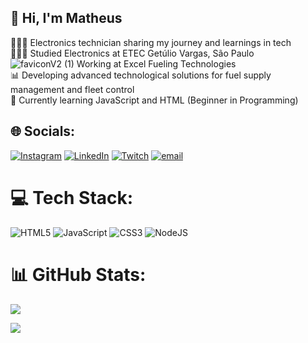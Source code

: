 ## 👋 Hi, I'm Matheus

👩🏻‍💻 Electronics technician sharing my journey and learnings in tech<br>
👩🏻‍🎓 Studied Electronics at ETEC Getúlio Vargas, São Paulo<br>
![faviconV2 (1)](https://github.com/user-attachments/assets/75008341-02b4-4be8-adfc-697898378ccb)
 Working at Excel Fueling Technologies<br>
📊 Developing advanced technological solutions for fuel supply management and fleet control<br>
💭 Currently learning JavaScript and HTML (Beginner in Programming)  

## 🌐 Socials:
[![Instagram](https://img.shields.io/badge/Instagram-%23E4405F.svg?logo=Instagram&logoColor=white)](https://instagram.com/mellonioo) [![LinkedIn](https://img.shields.io/badge/LinkedIn-%230077B5.svg?logo=linkedin&logoColor=white)](https://linkedin.com/in/memeown) [![Twitch](https://img.shields.io/badge/Twitch-%239146FF.svg?logo=Twitch&logoColor=white)](https://twitch.tv/memeown) [![email](https://img.shields.io/badge/Email-D14836?logo=gmail&logoColor=white)](mailto:matt.mellonio@gmail.com) 

# 💻 Tech Stack:
![HTML5](https://img.shields.io/badge/html5-%23E34F26.svg?style=for-the-badge&logo=html5&logoColor=white) ![JavaScript](https://img.shields.io/badge/javascript-%23323330.svg?style=for-the-badge&logo=javascript&logoColor=%23F7DF1E) ![CSS3](https://img.shields.io/badge/css3-%231572B6.svg?style=for-the-badge&logo=css3&logoColor=white) ![NodeJS](https://img.shields.io/badge/node.js-6DA55F?style=for-the-badge&logo=node.js&logoColor=white)
# 📊 GitHub Stats:
![](https://github-readme-stats.vercel.app/api?username=memeown&theme=blue_navy&hide_border=false&include_all_commits=false&count_private=false)<br/>



![](https://github-readme-stats.vercel.app/api/top-langs/?username=memeown&theme=blue_navy&hide_border=false&include_all_commits=false&count_private=false&layout=compact)

<!-- Proudly created with GPRM ( https://gprm.itsvg.in ) -->
